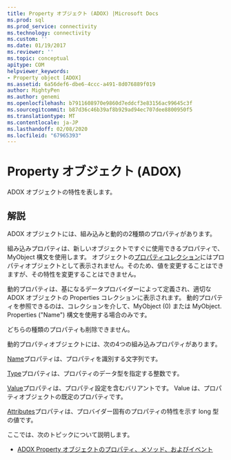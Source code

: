 ```yaml
---
title: Property オブジェクト (ADOX) |Microsoft Docs
ms.prod: sql
ms.prod_service: connectivity
ms.technology: connectivity
ms.custom: ''
ms.date: 01/19/2017
ms.reviewer: ''
ms.topic: conceptual
apitype: COM
helpviewer_keywords:
- Property object [ADOX]
ms.assetid: 6a56def6-dbe6-4ccc-a491-8d076889f019
author: MightyPen
ms.author: genemi
ms.openlocfilehash: b7911608970e9860d7eddcf3e83156ac99645c3f
ms.sourcegitcommit: b87d36c46b39af8b929ad94ec707dee8800950f5
ms.translationtype: MT
ms.contentlocale: ja-JP
ms.lasthandoff: 02/08/2020
ms.locfileid: "67965393"
---
```

# <a name="property-object-adox"></a>Property オブジェクト (ADOX)
ADOX オブジェクトの特性を表します。  
  
## <a name="remarks"></a>解説  
 ADOX オブジェクトには、組み込みと動的の2種類のプロパティがあります。  
  
 組み込みプロパティは、新しいオブジェクトですぐに使用できるプロパティで、MyObject 構文を使用します。 オブジェクトの[プロパティコレクション](../../../ado/reference/ado-api/properties-collection-ado.md)にはプロパティオブジェクトとして表示されません。そのため、値を変更することはできますが、その特性を変更することはできません。  
  
 動的プロパティは、基になるデータプロバイダーによって定義され、適切な ADOX オブジェクトの Properties コレクションに表示されます。  動的プロパティを参照できるのは、コレクションを介して、MyObject (0) または MyObject. Properties ("Name") 構文を使用する場合のみです。  
  
 どちらの種類のプロパティも削除できません。  
  
 動的プロパティオブジェクトには、次の4つの組み込みプロパティがあります。  
  
 [Name](../../../ado/reference/ado-api/name-property-ado.md)プロパティは、プロパティを識別する文字列です。  
  
 [Type](../../../ado/reference/ado-api/type-property-ado.md)プロパティは、プロパティのデータ型を指定する整数です。  
  
 [Value](../../../ado/reference/ado-api/value-property-ado.md)プロパティは、プロパティ設定を含むバリアントです。 Value は、プロパティオブジェクトの既定のプロパティです。  
  
 [Attributes](../../../ado/reference/ado-api/attributes-property-ado.md)プロパティは、プロバイダー固有のプロパティの特性を示す long 型の値です。  
  
 ここでは、次のトピックについて説明します。  
  
-   [ADOX Property オブジェクトのプロパティ、メソッド、およびイベント](../../../ado/reference/adox-api/adox-property-object-properties-methods-and-events.md)

